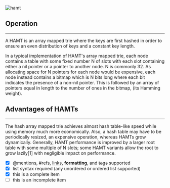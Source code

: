 ![hamt](http://i.imgur.com/LbtuEa0.png)

## Operation
---------------
A HAMT is an array mapped trie where the keys are first hashed in order to ensure an even distribution of keys and a constant key length.

In a typical implementation of HAMT's array mapped trie, each node contains a table with some fixed number N of slots with each slot containing either a nil pointer or a pointer to another node. N is commonly 32. As allocating space for N pointers for each node would be expensive, each node instead contains a bitmap which is N bits long where each bit indicates the presence of a non-nil pointer. This is followed by an array of pointers equal in length to the number of ones in the bitmap, (its Hamming weight).

## Advantages of HAMTs
-------------------------
The hash array mapped trie achieves almost hash table-like speed while using memory much more economically. Also, a hash table may have to be periodically resized, an expensive operation, whereas HAMTs grow dynamically. Generally, HAMT performance is improved by a larger root table with some multiple of N slots; some HAMT variants allow the root to grow lazily[1] with negligible impact on performance.

- [x] @mentions, #refs, [links](), **formatting**, and <del>tags</del> supported
- [x] list syntax required (any unordered or ordered list supported)
- [x] this is a complete item
- [ ] this is an incomplete item
